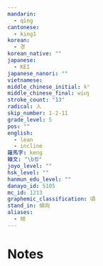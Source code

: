 ```yaml
---
mandarin:
  - qīng
cantonese:
  - king1
korean:
  - 경
korean_native: ""
japanese:
  - KEI
japanese_nanori: ""
vietnamese:
middle_chinese_initial: kʰ
middle_chinese_final: wiᴇŋ
stroke_count: "13"
radical: 人
skip_number: 1-2-11
grade_level: 5
pos: ""
english:
  - lean
  - incline
羅馬字: keng
韓文: "\b컹"
joyo_level: ""
hsk_level: ""
hanmun_edu_level: ""
danayo_id: 5105
mc_id: 1213
graphemic_classification: 頃
stand_in: 傾向
aliases:
  - 倾
---
```


# Notes
